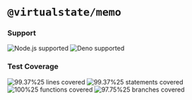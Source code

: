 # `@virtualstate/memo`

[//]: # (badges)

### Support

 ![Node.js supported](https://img.shields.io/badge/node-%3E%3D16.0.0-blue) ![Deno supported](https://img.shields.io/badge/deno-%3E%3D1.17.0-blue) 

### Test Coverage

 ![99.37%25 lines covered](https://img.shields.io/badge/lines-99.37%25-brightgreen) ![99.37%25 statements covered](https://img.shields.io/badge/statements-99.37%25-brightgreen) ![100%25 functions covered](https://img.shields.io/badge/functions-100%25-brightgreen) ![97.75%25 branches covered](https://img.shields.io/badge/branches-97.75%25-brightgreen)

[//]: # (badges)



